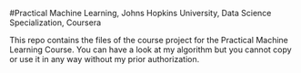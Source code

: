 #Practical Machine Learning, Johns Hopkins University, Data Science Specialization, Coursera

This repo contains the files of the course project for the Practical Machine Learning Course. 
You can have a look at my algorithm but you cannot copy or use it in any way without my prior authorization.
